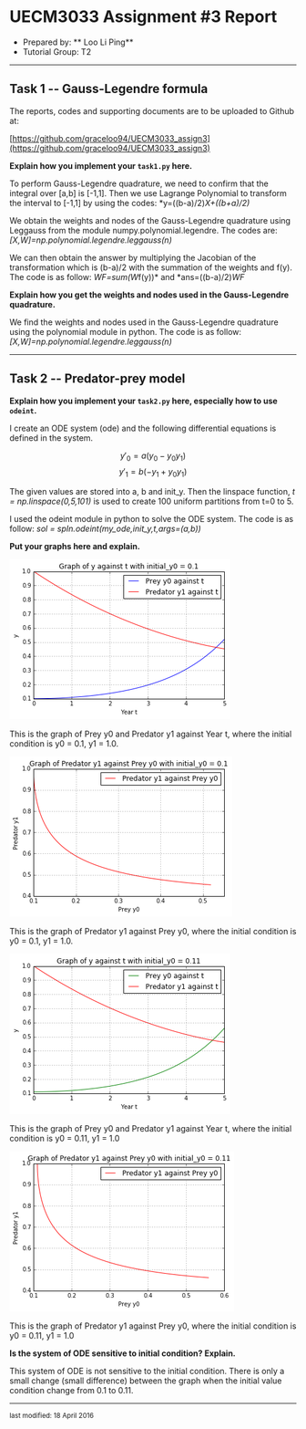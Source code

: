 UECM3033 Assignment #3 Report
========================================================

- Prepared by: ** Loo Li Ping**
- Tutorial Group: T2

--------------------------------------------------------

## Task 1 --  Gauss-Legendre formula

The reports, codes and supporting documents are to be uploaded to Github at: 

[https://github.com/graceloo94/UECM3033_assign3](https://github.com/graceloo94/UECM3033_assign3)

**Explain how you implement your `task1.py` here.**

To perform Gauss-Legendre quadrature, we need to confirm that the integral over [a,b] is [-1,1]. Then we use Lagrange Polynomial to transform the interval to [-1,1] by using the codes: 
 *y=((b-a)/2)*X+((b+a)/2)*

We obtain the weights and nodes of the Gauss-Legendre quadrature using Leggauss from the module numpy.polynomial.legendre.
The codes are: 
*[X,W]=np.polynomial.legendre.leggauss(n)*

We can then obtain the answer by multiplying the Jacobian of the transformation which is (b-a)/2 with the summation of the weights and f(y).
The code is as follow:
*WF=sum(W*f(y))* and 
*ans=((b-a)/2)*WF*

**Explain how you get the weights and nodes used in the Gauss-Legendre quadrature.**

We find the weights and nodes used in the Gauss-Legendre quadrature using the polynomial module in python. The code is as follow: *[X,W]=np.polynomial.legendre.leggauss(n)*

---------------------------------------------------------

## Task 2 -- Predator-prey model

**Explain how you implement your `task2.py` here, especially how to use `odeint`.**

I create an ODE system (ode) and the following differential equations is defined in the system.

$$ y'_0 = a(y_0 - y_0 y_1)$$ $$ y'_1 = b(-y_1 + y_0 y_1)$$

The given values are stored into a, b and init_y. Then the linspace function, *t = np.linspace(0,5,101)* is used to create 100 uniform partitions from t=0 to 5.

I used the odeint module in python to solve the ODE system. The code is as follow:
*sol = spIn.odeint(my_ode,init_y,t,args=(a,b))* 

**Put your graphs here and explain.**

![Graph_of_y0_and_y1_(1).png](Graph_of_y0_and_y1_(1).png)

This is the graph of Prey y0 and Predator y1 against Year t, where the initial condition is y0 = 0.1, y1 = 1.0. 


![Graph_of_y1_against_y0_(1).png](Graph_of_y1_against_y0_(1).png)

This is the graph of Predator y1 against Prey y0, where the initial condition is y0 = 0.1, y1 = 1.0.

![Graph_of_y0_and_y1_(2).png](Graph_of_y0_and_y1_(2).png)

This is the graph of Prey y0 and Predator y1 against Year t, where the initial condition is y0 = 0.11, y1 = 1.0


![Graph_of_y1_against_y0_(2).png](Graph_of_y1_against_y0_(2).png)

This is the graph of Predator y1 against Prey y0, where the initial condition is y0 = 0.11, y1 = 1.0

**Is the system of ODE sensitive to initial condition? Explain.**

This system of ODE is not sensitive to the initial condition. There is only a small change (small difference) between the graph when the initial value condition change from 0.1 to 0.11.

-----------------------------------

<sup>last modified: 18 April 2016</sup>

